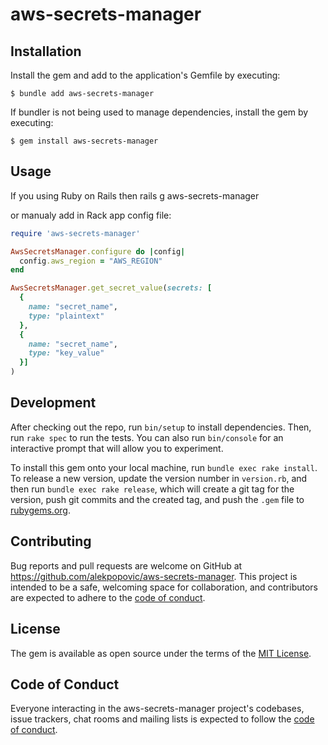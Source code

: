 # aws-secrets-manager

## Installation

Install the gem and add to the application's Gemfile by executing:

    $ bundle add aws-secrets-manager

If bundler is not being used to manage dependencies, install the gem by executing:

    $ gem install aws-secrets-manager

## Usage

If you using Ruby on Rails then rails g aws-secrets-manager

or manualy add in Rack app config file:

```ruby
require 'aws-secrets-manager'

AwsSecretsManager.configure do |config|
  config.aws_region = "AWS_REGION"
end

AwsSecretsManager.get_secret_value(secrets: [
  {
    name: "secret_name",
    type: "plaintext"
  },
  {
    name: "secret_name",
    type: "key_value"
  }]
)
```

## Development

After checking out the repo, run `bin/setup` to install dependencies. Then, run `rake spec` to run the tests. You can also run `bin/console` for an interactive prompt that will allow you to experiment.

To install this gem onto your local machine, run `bundle exec rake install`. To release a new version, update the version number in `version.rb`, and then run `bundle exec rake release`, which will create a git tag for the version, push git commits and the created tag, and push the `.gem` file to [rubygems.org](https://rubygems.org).

## Contributing

Bug reports and pull requests are welcome on GitHub at https://github.com/alekpopovic/aws-secrets-manager. This project is intended to be a safe, welcoming space for collaboration, and contributors are expected to adhere to the [code of conduct](https://github.com/alekpopovic/aws-secrets-manager/blob/main/CODE_OF_CONDUCT.md).

## License

The gem is available as open source under the terms of the [MIT License](https://opensource.org/licenses/MIT).

## Code of Conduct

Everyone interacting in the aws-secrets-manager project's codebases, issue trackers, chat rooms and mailing lists is expected to follow the [code of conduct](https://github.com/alekpopovic/aws-secrets-manager/blob/main/CODE_OF_CONDUCT.md).
